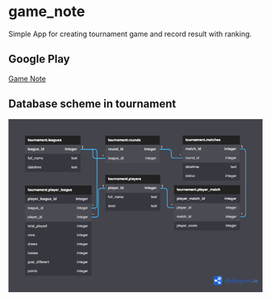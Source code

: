 # game_note

Simple App for creating tournament game and record result with ranking.

## Google Play

[Game Note](https://play.google.com/store/apps/details?id=com.november.game_note)

## Database scheme in tournament

![alt text](https://github.com/phanvantai/game_note/blob/main/game_note.png?raw=true)
